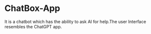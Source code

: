 # ChatBox-App
It is a chatbot which has the ability to ask AI for help.The user Interface resembles the ChatGPT app.
